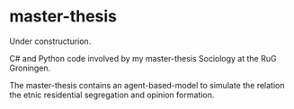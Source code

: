 # master-thesis
Under constructurion. 

C# and Python code involved by my master-thesis Sociology at the RuG Groningen. 

The master-thesis contains an agent-based-model to simulate the relation the etnic residential segregation and opinion formation. 

